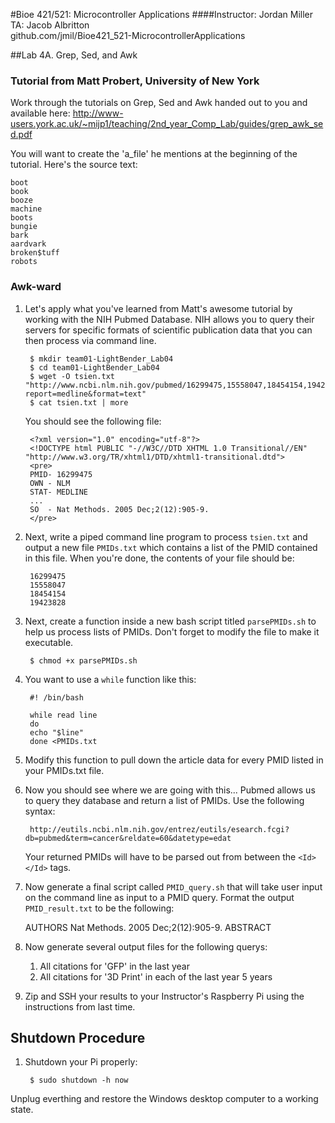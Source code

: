#Bioe 421/521: Microcontroller Applications
####Instructor: Jordan Miller<br>TA: Jacob Albritton<br>github.com/jmil/Bioe421_521-MicrocontrollerApplications

##Lab 4A. Grep, Sed, and Awk


### Tutorial from Matt Probert, University of New York
Work through the tutorials on Grep, Sed and Awk handed out to you and available here:
http://www-users.york.ac.uk/~mijp1/teaching/2nd_year_Comp_Lab/guides/grep_awk_sed.pdf

You will want to create the 'a_file' he mentions at the beginning of the tutorial. Here's the source text:

	boot
	book
	booze
	machine
	boots
	bungie
	bark
	aardvark
	broken$tuff
	robots



### Awk-ward

1. Let's apply what you've learned from Matt's awesome tutorial by working with the NIH Pubmed Database. NIH allows you to query their servers for specific formats of scientific publication data that you can then process via command line.

		$ mkdir team01-LightBender_Lab04
		$ cd team01-LightBender_Lab04
		$ wget -O tsien.txt "http://www.ncbi.nlm.nih.gov/pubmed/16299475,15558047,18454154,19423828?report=medline&format=text" 
		$ cat tsien.txt | more

	You should see the following file:

		<?xml version="1.0" encoding="utf-8"?>
		<!DOCTYPE html PUBLIC "-//W3C//DTD XHTML 1.0 Transitional//EN" "http://www.w3.org/TR/xhtml1/DTD/xhtml1-transitional.dtd">
		<pre>
		PMID- 16299475
		OWN - NLM
		STAT- MEDLINE
		...
		SO  - Nat Methods. 2005 Dec;2(12):905-9.
		</pre>


1. Next, write a piped command line program to process `tsien.txt` and output a new file `PMIDs.txt` which contains a list of the PMID contained in this file. When you're done, the contents of your file should be:

		16299475
		15558047
		18454154
		19423828

1. Next, create a function inside a new bash script titled `parsePMIDs.sh` to help us process lists of PMIDs. Don't forget to modify the file to make it executable.

		$ chmod +x parsePMIDs.sh

1. You want to use a `while` function like this:

		#! /bin/bash
		
		while read line           
		do           
		echo "$line"
		done <PMIDs.txt

1. Modify this function to pull down the article data for every PMID listed in your PMIDs.txt file.

1. Now you should see where we are going with this... Pubmed allows us to query they database and return a list of PMIDs. Use the following syntax:

		http://eutils.ncbi.nlm.nih.gov/entrez/eutils/esearch.fcgi?db=pubmed&term=cancer&reldate=60&datetype=edat
	
	Your returned PMIDs will have to be parsed out from between the `<Id>` `</Id>` tags.
	
1. Now generate a final script called `PMID_query.sh` that will take user input on the command line as input to a PMID query. Format the output `PMID_result.txt` to be the following:
	
	AUTHORS
	Nat Methods. 2005 Dec;2(12):905-9.
	ABSTRACT
	
	
1. Now generate several output files for the following querys:
	1. All citations for 'GFP' in the last year
	1. All citations for '3D Print' in each of the last year 5 years
	
1. Zip and SSH your results to your Instructor's Raspberry Pi using the instructions from last time.


## Shutdown Procedure

1. Shutdown your Pi properly:

		$ sudo shutdown -h now

 Unplug everthing and restore the Windows desktop computer to a working state.
